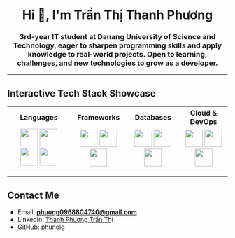 <h1 align="center">Hi 👋, I'm Trần Thị Thanh Phương</h1>
<h3 align="center">
3rd-year IT student at Danang University of Science and Technology, eager to sharpen programming skills and apply knowledge to real-world projects. Open to learning, challenges, and new technologies to grow as a developer.
</h3>

---

##  Interactive Tech Stack Showcase  

<table align="center">
  <tr>
    <th>Languages</th>
    <th>Frameworks</th>
    <th>Databases</th>
    <th>Cloud & DevOps</th>
  </tr>
  <tr>
    <td align="center">
      <img src="https://skillicons.dev/icons?i=python" height="40" />
      <img src="https://skillicons.dev/icons?i=js" height="40" />
      <img src="https://skillicons.dev/icons?i=ts" height="40" />
      <img src="https://skillicons.dev/icons?i=java" height="40" />
    </td>
    <td align="center">
      <img src="https://skillicons.dev/icons?i=nodejs" height="40" />
      <img src="https://skillicons.dev/icons?i=express" height="40" />
      <img src="https://skillicons.dev/icons?i=react" height="40" />
    </td>
    <td align="center">
      <img src="https://skillicons.dev/icons?i=mongodb" height="40" />
      <img src="https://skillicons.dev/icons?i=mysql" height="40" />
      <img src="https://skillicons.dev/icons?i=postgres" height="40" />
    </td>
    <td align="center">
      <img src="https://skillicons.dev/icons?i=docker" height="40" />
      <img src="https://skillicons.dev/icons?i=githubactions" height="40" />
      <img src="https://skillicons.dev/icons?i=aws" height="40" />
    </td>
  </tr>
</table>

---

##  Contact Me
-  Email: **phuong0968804740@gmail.com**  
-  LinkedIn: [Thanh Phương Trần Thị](https://www.linkedin.com/in/thanh-ph%C6%B0%C6%A1ng-tr%E1%BA%A7n-th%E1%BB%8B-7a6741370)  
-  GitHub: [phunolg](https://github.com/phunolg)  
